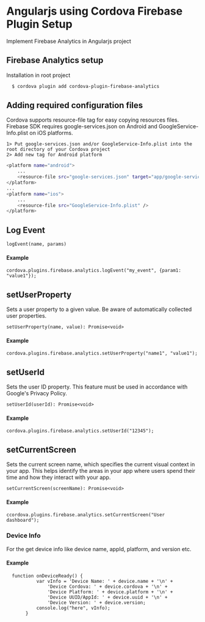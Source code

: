 
# Angularjs using Cordova Firebase Plugin Setup

Implement Firebase Analytics in Angularjs project




## Firebase Analytics setup

Installation in root project

```bash
  $ cordova plugin add cordova-plugin-firebase-analytics
```

## Adding required configuration files

Cordova supports resource-file tag for easy copying resources files. Firebase SDK requires google-services.json on Android and GoogleService-Info.plist on iOS platforms.

 ```
 1> Put google-services.json and/or GoogleService-Info.plist into the root directory of your Cordova project
2> Add new tag for Android platform
```

```bash
<platform name="android">
    ...
    <resource-file src="google-services.json" target="app/google-services.json" />
</platform>
...
<platform name="ios">
    ...
    <resource-file src="GoogleService-Info.plist" />
</platform>
```

## Log Event

 ```
 logEvent(name, params)
 ```   

 #### Example
```
cordova.plugins.firebase.analytics.logEvent("my_event", {param1: "value1"});

 ```   

 ## setUserProperty

 Sets a user property to a given value. Be aware of automatically collected user properties.

 ```
 setUserProperty(name, value): Promise<void>
 ```   

 #### Example
```
cordova.plugins.firebase.analytics.setUserProperty("name1", "value1");

 ```   

  ## setUserId

Sets the user ID property. This feature must be used in accordance with Google's Privacy Policy.

 ```
setUserId(userId): Promise<void>
 ```   

 #### Example
```
cordova.plugins.firebase.analytics.setUserId("12345");
 ``` 

   ## setCurrentScreen

Sets the current screen name, which specifies the current visual context in your app. This helps identify the areas in your app where users spend their time and how they interact with your app.

 ```
setCurrentScreen(screenName): Promise<void>
 ```   

 #### Example
```
ccordova.plugins.firebase.analytics.setCurrentScreen("User dashboard");

 ``` 

 ### Device Info
 For the get device info like device name, appId, platform, and version etc.
 #### Example
 ```
   function onDeviceReady() {
            var vInfo = 'Device Name: ' + device.name + '\n' +
                'Device Cordova: ' + device.cordova + '\n' +
                'Device Platform: ' + device.platform + '\n' +
                'Device UUID/AppId: ' + device.uuid + '\n' +
                'Device Version: ' + device.version;
            console.log("here", vInfo);
        }
        
